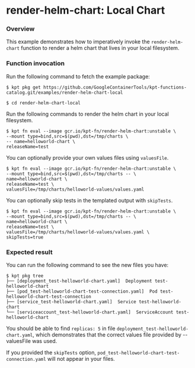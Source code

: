 # render-helm-chart: Local Chart

### Overview

This example demonstrates how to imperatively invoke the `render-helm-chart`
function to render a helm chart that lives in your local filesystem.

### Function invocation

Run the following command to fetch the example package:

```shell
$ kpt pkg get https://github.com/GoogleContainerTools/kpt-functions-catalog.git/examples/render-helm-chart-local
```

```shell
$ cd render-helm-chart-local
```

Run the following commands to render the helm chart in your local
filesystem.

```shell
$ kpt fn eval --image gcr.io/kpt-fn/render-helm-chart:unstable \
--mount type=bind,src=$(pwd),dst=/tmp/charts \
-- name=helloworld-chart \
releaseName=test
```

You can optionally provide your own values files using `valuesFile`.

```shell
$ kpt fn eval --image gcr.io/kpt-fn/render-helm-chart:unstable \
--mount type=bind,src=$(pwd),dst=/tmp/charts -- \
name=helloworld-chart \
releaseName=test \
valuesFile=/tmp/charts/helloworld-values/values.yaml
```

You can optionally skip tests in the templated output with `skipTests`.

```shell
$ kpt fn eval --image gcr.io/kpt-fn/render-helm-chart:unstable \
--mount type=bind,src=$(pwd),dst=/tmp/charts -- \
name=helloworld-chart \
releaseName=test \
valuesFile=/tmp/charts/helloworld-values/values.yaml \
skipTests=true
```

### Expected result

You can run the following command to see the new files you have:

```shell
$ kpt pkg tree
├── [deployment_test-helloworld-chart.yaml]  Deployment test-helloworld-chart
├── [pod_test-helloworld-chart-test-connection.yaml]  Pod test-helloworld-chart-test-connection
├── [service_test-helloworld-chart.yaml]  Service test-helloworld-chart
└── [serviceaccount_test-helloworld-chart.yaml]  ServiceAccount test-helloworld-chart
```

You should be able to find `replicas: 5` in
file `deployment_test-helloworld-chart.yaml`, which demonstrates that
the correct values file provided by --valuesFile was used.

If you provided the `skipTests` option, `pod_test-helloworld-chart-test-connection.yaml`
will not appear in your files. 
